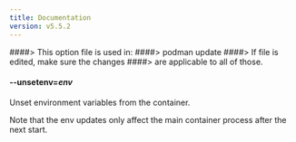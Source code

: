 ```yaml
---
title: Documentation
version: v5.5.2
---
```


####> This option file is used in:
####>   podman update
####> If file is edited, make sure the changes
####> are applicable to all of those.
#### **--unsetenv**=*env*

Unset environment variables from the container.

Note that the env updates only affect the main container process after
the next start.
